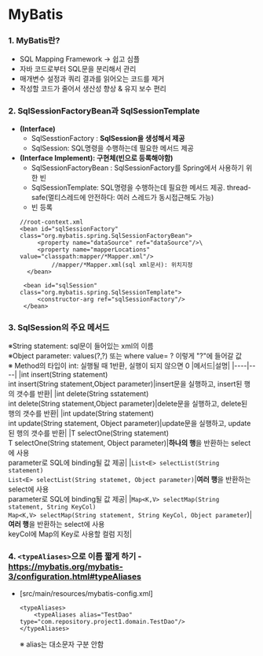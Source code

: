 # MyBatis

### 1. MyBatis란?
- SQL Mapping Framework → 쉽고 심플
- 자바 코드로부터 SQL문을 분리해서 관리
- 매개변수 설정과 쿼리 결과를 읽어오는 코드를 제거
- 작성할 코드가 줄어서 생산성 향상 & 유지 보수 편리

### 2. SqlSessionFactoryBean과 SqlSessionTemplate
- **(Interface)**
	- SqlSesstionFactory : **SqlSession을 생성해서 제공**
	- SqlSession: SQL명령을 수행하는데 필요한 메서드 제공
- **(Interface Implement): 구현체(빈으로 등록해야함)**
	- SqlSessionFactoryBean : SqlSessionFactory를 Spring에서 사용하기 위한 빈
	- SqlSessionTemplate: SQL명령을 수행하는데 필요한 메서드 제공. thread-safe(멀티스레드에 안전하다: 여러 스레드가 동시접근해도 가능)
	- 빈 등록
	```
	//root-context.xml
	<bean id="sqlSessionFactory" class="org.mybatis.spring.SqlSessionFactoryBean">  
		 <property name="dataSource" ref="dataSource"/>\
		 <property name="mapperLocations" value="classpath:mapper/*Mapper.xml"/>
			 //mapper/*Mapper.xml(sql xml문서): 위치지정
	  </bean>  
	  
	 <bean id="sqlSession" class="org.mybatis.spring.SqlSessionTemplate">  
		 <constructor-arg ref="sqlSessionFactory"/>  
	 </bean>
	```

### 3. SqlSession의 주요 메서드
※String statement: sql문이 들어있는 xml의 이름<br>
※Object parameter: values(?,?) 또는 where value= ? 이렇게 "?"에 들어갈 값<br>
※ Method의 타입이 int: 실행될 때 1반환, 실행이 되지 않으면 0
|메서드|설명|
|----|----|
|int insert(String statement)<br>int insert(String statement,Object parameter)|insert문을 실행하고, insert된 행의 갯수를 반환|
|int delete(String sstatement)<br>int delete(String statement,Object parameter)|delete문을 실행하고, delete된 행의 갯수를 반환|
|int update(String statement)<br>int update(String statement, Object parameter)|update문을 실행하고, update된 행의 갯수를 반환|
|T selectOne(String statement)<br>T selectOne(String statement, Object parameter)|**하나의 행**을 반환하는 select에 사용<br>parameter로 SQL에 binding될 값 제공|
|```List<E> selectList(String statement)```<br>```List<E> selectList(String statemet, Object parameter)```|**여러 행**을 반환하는 select에 사용<br>parameter로 SQL에 binding될 값 제공|
|```Map<K,V> selectMap(String statement, String KeyCol)``` <br>```Map<K,V> selectMap(String statement, String KeyCol, Object parameter```)|**여러 행**을 반환하는 select에 사용<br>keyCol에 Map의 Key로 사용할 컬럼 지정|

### 4. ```<typeAliases>```으로 이름 짧게 하기 - https://mybatis.org/mybatis-3/configuration.html#typeAliases

- [src/main/resources/mybatis-config.xml]
	```
	<typeAliases>
		<typeAliases alias="TestDao" type="com.repository.project1.domain.TestDao"/>
	</typeAliases>	
	```
	※ alias는 대소문자 구분 안함<br>
